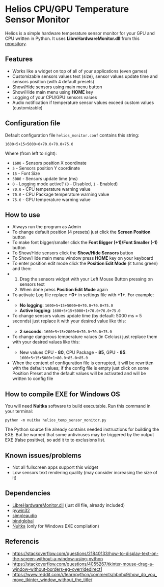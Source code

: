 # Helios CPU/GPU Temperature Sensor Monitor
Helios is a simple hardware temperature sensor monitor for your GPU and CPU written in Python. It uses **LibreHardwareMonitor.dll** from this [repository](https://github.com/LibreHardwareMonitor/LibreHardwareMonitor).

## Features
- Works like a widget on top of all of your applications (even games)
- Customizable sensors values text (size), sensor values update time and sensors position (with 4 default presets)
- Show/Hide sensors using main menu button
- Show/Hide main menu using **HOME** key
- Logging of your CPU/GPU sensors values
- Audio notification if temperature sensor values exceed custom values (customizable)

## Configuration file

Default configuration file ```helios_monitor.conf``` contains this string:
```
1600+5+15+5000+0+70.0+70.0+75.0
```
Where (from left to right):
* ```1600``` - Sensors position X coordinate
* ```5``` - Sensors position Y coordinate
* ```15``` - Font Size
* ```5000``` - Sensors update time (ms)
* ```0``` - Logging mode active? (```0``` - Disabled, ```1``` - Enabled)
* ```70.0``` - CPU temperature warning value
* ```70.0``` - CPU Package temperature warning value
* ```75.0``` - GPU temperature warning value

## How to use

* Always run the program as Admin
* To change default position (4 presets) just click the **Screen Position** button
* To make font bigger/smaller click the **Font Bigger (+1)/Font Smaller (-1)** button
* To Show/Hide sensors click the **Show/Hide Sensors** button
* To Show/Hide main menu window press **HOME** key on your keyboard
* To enter position edit mode click the **Position Edit Mode** (it turns green) and then:
* 1) Drag the sensors widget with your Left Mouse Button pressing on sensors text
  2) When done press **Position Edit Mode** again
* To activate Log file replace **+0+** in settings file with **+1+**. For example:
* * **No logging**: ```1600+5+15+5000+0+70.0+70.0+75.0```
  * **Active logging**: ```1600+5+15+5000+1+70.0+70.0+75.0```
* To change sensors values update time (by default: 5000 ms = 5 seconds) just replace it with your desired value like this:
* * **2 seconds**: ```1600+5+15+2000+0+70.0+70.0+75.0```
* To change dangerous temperature values (in Celcius) just replace them with your desired values like this:
* * New values CPU - **80**, CPU Package - **85**, GPU - **85**: ```1600+5+15+5000+1+80.0+85.0+85.0```
* When the content of configuration file is corrupted, it will be rewritten with the default values; if the config file is empty just click on some Position Preset and the default values will be activated and will be written to config file

## How to compile EXE for Windows OS

You will need **Nuitka** software to build executable. Run this command in your terminal:

```
python -m nuitka helios_temp_sensor_monitor.py
```

The Python source file already contains needed instructions for building the EXE. But be warned that some antiviruses may be triggered by the output EXE (false positive), so add it to to exclusions list.

## Known issues/problems

- Not all fullscreen apps support this widget
- Low sensors text rendering quality (may consider increasing the size of it)

## Dependencies

* [LibreHardwareMonitor.dll](https://github.com/LibreHardwareMonitor/LibreHardwareMonitor) (just dll file, already included)
* [pywin32](https://pypi.org/project/pywin32/)
* [simpleaudio](https://pypi.org/project/simpleaudio/)
* [bindglobal](https://pypi.org/project/bindglobal/)
* [Nuitka](https://nuitka.net/) (only for Windows EXE compilation)

## Referencis

* https://stackoverflow.com/questions/21840133/how-to-display-text-on-the-screen-without-a-window-using-python
* https://stackoverflow.com/questions/4055267/tkinter-mouse-drag-a-window-without-borders-eg-overridedirect1
* https://www.reddit.com/r/learnpython/comments/nbnhx9/how_do_you_move_tkinter_window_without_the_title/
